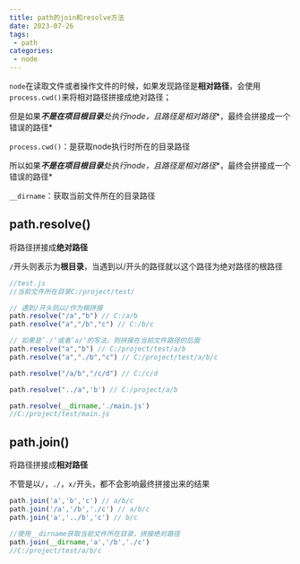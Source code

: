 ```yaml
---
title: path的join和resolve方法
date: 2023-07-26
tags:
 - path
categories:
 - node
---
```


`node`在读取文件或者操作文件的时候，如果发现路径是**相对路径**，会使用`process.cwd()`来将相对路径拼接成绝对路径；

但是如果***不是在项目根目录**处执行node，且路径是**相对路径**，最终会拼接成一个错误的路径*

`process.cwd()`：是获取node执行时所在的目录路径

所以如果***不是在项目根目录**处执行node，且路径是**相对路径**，最终会拼接成一个错误的路径*

`__dirname`：获取当前文件所在的目录路径

## path.resolve()

将路径拼接成**绝对路径**

`/`开头则表示为**根目录**，当遇到以/开头的路径就以这个路径为绝对路径的根路径

```js
//test.js
//当前文件所在目录C:/project/test/

// 遇到/开头则以/作为根拼接
path.resolve("/a","b") // C:/a/b
path.resolve("a","/b","c") // C:/b/c

// 如果是’./‘或者’a/‘的写法，则拼接在当前文件路径的后面
path.resolve("a","b") // C:/project/test/a/b
path.resolve("a","./b","c") // C:/project/test/a/b/c

path.resolve("/a/b","/c/d") // C:/c/d

path.resolve("../a",'b') // C:/project/a/b

path.resolve(__dirname,'./main.js')
//C:/project/test/main.js
```



## path.join()

将路径拼接成**相对路径**

不管是以`/`，`./`，`x/`开头，都不会影响最终拼接出来的结果

```js
path.join('a','b','c') // a/b/c
path.join('/a','/b','./c') // a/b/c
path.join('a','../b','c') // b/c

//使用__dirname获取当前文件所在目录，拼接绝对路径
path.join(__dirname,'a','/b','./c')
//C:/project/test/a/b/c
```
